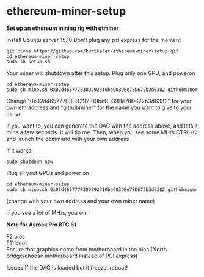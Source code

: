 # ethereum-miner-setup
**Set up an ethereum mining rig with qtminer**

Install Ubuntu server 15.10
Don't plug any pci express for the moment

    git clone https://github.com/kurthalex/ethereum-miner-setup.git
    cd ethereum-miner-setup
    sudo sh setup.sh 

Your miner will shutdown after this setup. Plug only one GPU, and poweron

    cd ethereum-miner-setup
    sudo sh mine.sh 0x02d465777B38D292310beC039Be78D672b3d6382 githubminer

Change "0x02d465777B38D292310beC039Be78D672b3d6382" for your own eth address and "githubminer" for the name you want to give to your miner  

If you want to, you can generate the DAG with the address above, and lets it mine a few seconds. It will tip me.
Then, when you see some MH/s CTRL+C and launch the command with your own address  

If it works:  

    sudo shutdown now  

Plug all yout GPUs and power on  

    cd ethereum-miner-setup
    sudo sh mine.sh 0x02d465777B38D292310beC039Be78D672b3d6382 githubminer 
  
(change with your own address and your own miner name) 
 
If you see a lot of MH/s, you win !

**Note for Asrock Pro BTC 61**  

F2 bios  
F11 boot  
Ensure that graphics come from motherboard in the bios (North bridge/choose motherboard instead of PCI express)  

**Issues**
If the DAG is loaded but it freeze, reboot!
